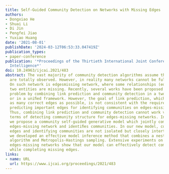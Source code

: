 ```yaml
---
title: Self-Guided Community Detection on Networks with Missing Edges
authors:
- Dongxiao He
- Shuai Li
- Di Jin
- Pengfei Jiao
- Yuxiao Huang
date: '2021-08-01'
publishDate: '2024-03-12T06:53:33.047419Z'
publication_types:
- paper-conference
publication: '*Proceedings of the Thirtieth International Joint Conference on Artificial
  Intelligence*'
doi: 10.24963/ijcai.2021/483
abstract: The vast majority of community detection algorithms assume that the networks
  are totally observed. However, in reality many networks cannot be fully observed.
  On such network is edgesmissing network, where some relationships (edges) between
  two entities are missing. Recently, several works have been proposed to solve this
  problem by combining link prediction and community detection in a two-stage method
  or in a uniﬁed framework. However, the goal of link prediction, which is to predict
  as many correct edges as possible, is not consistent with the requirement that is
  predicting important edges for identifying communities on edges-missing networks.
  Thus, combining link prediction and community detection cannot work very well in
  terms of detecting community structure for edges-missing networks. In this paper,
  we propose a community self-guided generative model which jointly completes the
  edges-missing network and identiﬁes communities. In our new model, completing missing
  edges and identifying communities are not isolated but closely intertwined. Furthermore,
  we developed an effective model inference method that combines a nested ExpectationMaximization
  algorithm and Metropolis-Hastings sampling. Extensive experiments on real-world
  edges-missing networks show that our model can effectively detect community structures
  while completing missing edges.
links:
- name: URL
  url: https://www.ijcai.org/proceedings/2021/483
---
```

